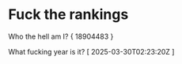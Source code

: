 # Fuck the rankings

Who the hell am I?
{ 18904483 }

What fucking year is it?
[ 2025-03-30T02:23:20Z ]
